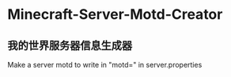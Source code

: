 # Minecraft-Server-Motd-Creator
## 我的世界服务器信息生成器
Make a server motd to write in "motd=" in server.properties
